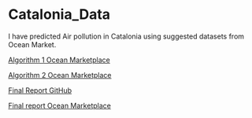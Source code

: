 # Catalonia_Data

I have predicted Air pollution in Catalonia using suggested datasets from Ocean Market.

[Algorithm 1 Ocean Marketplace](https://market.oceanprotocol.com/asset/did:op:3a74dbc297bca6ce338ce0b7b3e9801e95b08d068473f4a6210196a7f13295c1)

[Algorithm 2 Ocean Marketplace](https://market.oceanprotocol.com/asset/did:op:1d04dd8ff4d0488270c40c551a8e781001c3a6cbe67126e2966e2f9d9abc4f11)

[Final Report GitHub](https://github.com/Pfed-prog/Catalonia_Data/blob/main/report.pdf)

[Final report Ocean Marketplace](https://market.oceanprotocol.com/asset/did:op:e9b2c2a157a7ee66af7ad79166f7699812aacab57941faf054ec2b2609621e6e)
